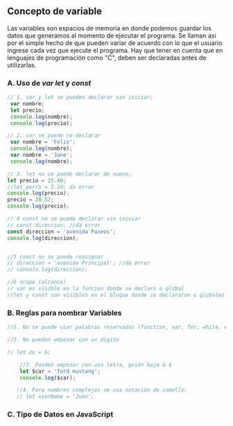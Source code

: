 ## Concepto de variable

Las variables son espacios de memoria en donde podemos guardar los datos que generamos al momento de ejecutar el programa. 
Se llaman así por el simple hecho de que pueden variar de acuerdo con lo que el usuario ingrese cada vez que ejecute el programa. 
Hay que tener en cuenta que en lenguajes de programación como "C", deben ser declaradas antes de utilizarlas. 


### A. Uso de ***var*** ***let*** y ***const***

```js
// 1. var y let se pueden declarar sin iniciar;
 var nombre;
 let precio;
 console.log(nombre);
 console.log(precio);
```
```js
// 2. var se puede re declarar
 var nombre = 'Felix';
 console.log(nombre);
 var nombre = 'Jane';
 console.log(nombre);
```
```js
// 3. let no se puede declarar de nuevo;
let precio = 15.40;
//let perro = 5.20; da error
console.log(precio);
precio = 20.52;
console.log(precio);
```
```js
// 4 const no se puede declarar sin iniciar
// const direccion; //da error
const direccion = 'avenida Paseos';
console.log(direccion);
```
```js

//5 const no se puede reasignar
// direccion = 'avenida Principal'; //da error
// console.log(direccion);
```
```js
//6 scope (alcance)
// var es visible en la funcion donde se declaro o global
//let y const son visibles en el bloque donde se declararon o globales
```

###  B. Reglas para nombrar Variables
```js
//1. No se puede usar palabras reservadas (function, var, for, while, etc.)

//2. No pueden empezar con un dígito

// let 2x = 6;
```
```js
    //3. Pueden empezar con una letra, guión bajo o $ 
    let $car = 'ford mustang';
    console.log($car);
```
```js
   //4. Para nombres complejos se usa notación de camello:
   // let userName = 'Juan';
```
### C.  Tipo de Datos en JavaScript



